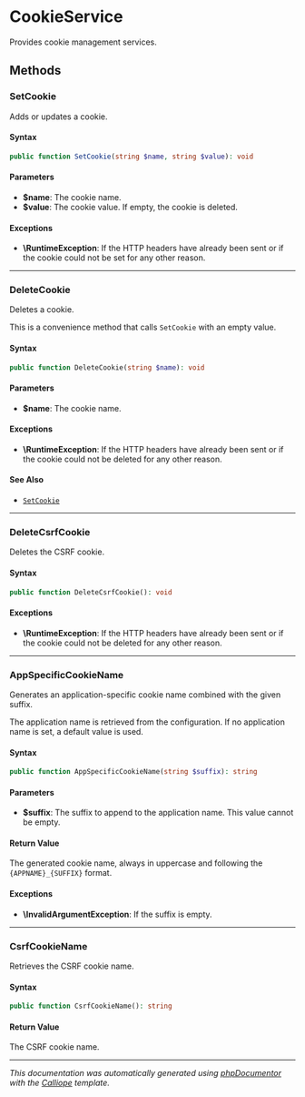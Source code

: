 # CookieService

Provides cookie management services.

## Methods

### SetCookie

Adds or updates a cookie.

#### Syntax

```php
public function SetCookie(string $name, string $value): void
```

#### Parameters

- **$name**: The cookie name.
- **$value**: The cookie value. If empty, the cookie is deleted.

#### Exceptions

- **\RuntimeException**: If the HTTP headers have already been sent or if the cookie could not be set for any other reason.

---

### DeleteCookie

Deletes a cookie.

This is a convenience method that calls `SetCookie` with an empty value.

#### Syntax

```php
public function DeleteCookie(string $name): void
```

#### Parameters

- **$name**: The cookie name.

#### Exceptions

- **\RuntimeException**: If the HTTP headers have already been sent or if the cookie could not be deleted for any other reason.

#### See Also

- [`SetCookie`](#SetCookie)

---

### DeleteCsrfCookie

Deletes the CSRF cookie.

#### Syntax

```php
public function DeleteCsrfCookie(): void
```

#### Exceptions

- **\RuntimeException**: If the HTTP headers have already been sent or if the cookie could not be deleted for any other reason.

---

### AppSpecificCookieName

Generates an application-specific cookie name combined with the given
suffix.

The application name is retrieved from the configuration. If no
application name is set, a default value is used.

#### Syntax

```php
public function AppSpecificCookieName(string $suffix): string
```

#### Parameters

- **$suffix**: The suffix to append to the application name. This value cannot be empty.

#### Return Value

The generated cookie name, always in uppercase and following the `{APPNAME}_{SUFFIX}` format.

#### Exceptions

- **\InvalidArgumentException**: If the suffix is empty.

---

### CsrfCookieName

Retrieves the CSRF cookie name.

#### Syntax

```php
public function CsrfCookieName(): string
```

#### Return Value

The CSRF cookie name.

---

*This documentation was automatically generated using [phpDocumentor](http://www.phpdoc.org/) with the [Calliope](https://github.com/DaphneWebFramework/Calliope) template.*
